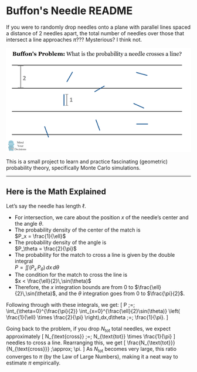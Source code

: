 # Buffon's Needle README

If you were to randomly drop needles onto a plane with parallel lines spaced a distance of 2 needles apart, the total number of needles over those that intersect a line approaches $\pi$???
Mysterious? I think not.

![Buffon’s Needle Demo](buffons-needle-visual.png)

This is a small project to learn and practice fascinating (geometric) probability theory, specifically Monte Carlo simulations.

---

## Here is the Math Explained

Let’s say the needle has length $\ell$.

- For intersection, we care about the position $x$ of the needle’s center and the angle $\theta$.
- The probability density of the center of the match is  
  $P_x = \frac{1}{\ell}$
- The probability density of the angle is  
  $P_\theta = \frac{2}{\pi}$
- The probability for the match to cross a line is given by the double integral  
  $P = \iint \bigl(P_x \,P_\theta\bigr)\,dx\,d\theta$
- The condition for the match to cross the line is  
  $x < \frac{\ell}{2}\,\sin(\theta)$
- Therefore, the $x$ integration bounds are from $0$ to $\frac{\ell}{2}\,\sin(\theta)$, and the $\theta$ integration goes from $0$ to $\frac{\pi}{2}$.

Following through with these integrals, we get:
\[
P \;=\; \int_{\theta=0}^{\frac{\pi}{2}} \int_{x=0}^{\frac{\ell}{2}\sin(\theta)} \left( \frac{1}{\ell} \times \frac{2}{\pi} \right)\,dx\,d\theta \;=\; \frac{1}{\pi}.
\]

Going back to the problem, if you drop $N_{\text{tot}}$ total needles, we expect approximately
\[
N_{\text{cross}} \;=\; N_{\text{tot}} \times \frac{1}{\pi}
\]
needles to cross a line. Rearranging this, we get
\[
\frac{N_{\text{tot}}}{N_{\text{cross}}} \;\approx\; \pi.
\]
As $N_{\text{tot}}$ becomes very large, this ratio converges to $\pi$ (by the Law of Large Numbers), making it a neat way to estimate $\pi$ empirically.
